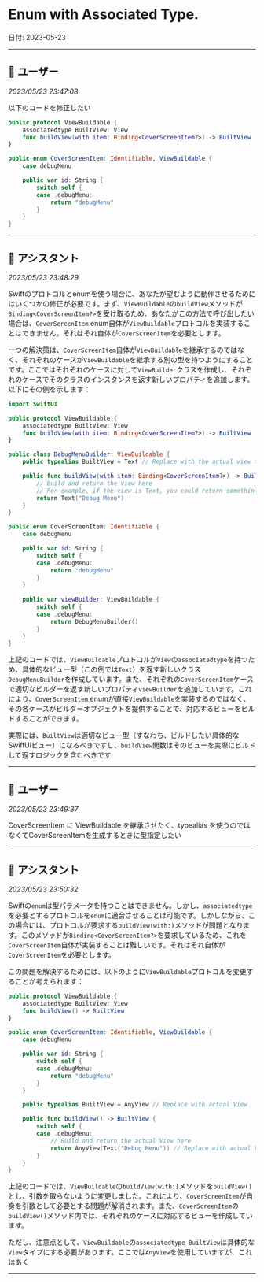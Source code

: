 # Enum with Associated Type.

日付: 2023-05-23

---

## 👤 ユーザー
*2023/05/23 23:47:08*

以下のコードを修正したい
```swift
public protocol ViewBuildable {
    associatedtype BuiltView: View
    func buildView(with item: Binding<CoverScreenItem?>) -> BuiltView
}

public enum CoverScreenItem: Identifiable, ViewBuildable {
    case debugMenu

    public var id: String {
        switch self {
        case .debugMenu:
            return "debugMenu"
        }
    }
}

```

---

## 🤖 アシスタント
*2023/05/23 23:48:29*

Swiftのプロトコルとenumを使う場合に、あなたが望むように動作させるためにはいくつかの修正が必要です。まず、`ViewBuildable`の`buildView`メソッドが`Binding<CoverScreenItem?>`を受け取るため、あなたがこの方法で呼び出したい場合は、`CoverScreenItem` enum自体が`ViewBuildable`プロトコルを実装することはできません。それはそれ自体が`CoverScreenItem`を必要とします。

一つの解決策は、`CoverScreenItem`自体が`ViewBuildable`を継承するのではなく、それぞれのケースが`ViewBuildable`を継承する別の型を持つようにすることです。ここではそれぞれのケースに対して`ViewBuilder`クラスを作成し、それぞれのケースでそのクラスのインスタンスを返す新しいプロパティを追加します。以下にその例を示します：

```swift
import SwiftUI

public protocol ViewBuildable {
    associatedtype BuiltView: View
    func buildView(with item: Binding<CoverScreenItem?>) -> BuiltView
}

public class DebugMenuBuilder: ViewBuildable {
    public typealias BuiltView = Text // Replace with the actual view type

    public func buildView(with item: Binding<CoverScreenItem?>) -> BuiltView {
        // Build and return the view here
        // For example, if the view is Text, you could return something like:
        return Text("Debug Menu")
    }
}

public enum CoverScreenItem: Identifiable {
    case debugMenu

    public var id: String {
        switch self {
        case .debugMenu:
            return "debugMenu"
        }
    }
    
    public var viewBuilder: ViewBuildable {
        switch self {
        case .debugMenu:
            return DebugMenuBuilder()
        }
    }
}
```

上記のコードでは、`ViewBuildable`プロトコルが`View`の`associatedtype`を持つため、具体的なビュー型（この例では`Text`）を返す新しいクラス`DebugMenuBuilder`を作成しています。また、それぞれの`CoverScreenItem`ケースで適切なビルダーを返す新しいプロパティ`viewBuilder`を追加しています。これにより、`CoverScreenItem` enumが直接`ViewBuildable`を実装するのではなく、その各ケースがビルダーオブジェクトを提供することで、対応するビューをビルドすることができます。

実際には、`BuiltView`は適切なビュー型（すなわち、ビルドしたい具体的なSwiftUIビュー）になるべきですし、`buildView`関数はそのビューを実際にビルドして返すロジックを含むべきです

---

## 👤 ユーザー
*2023/05/23 23:49:37*

CoverScreenItem に ViewBuildable を継承させたく、typealias を使うのではなくてCoverScreenItemを生成するときに型指定したい

---

## 🤖 アシスタント
*2023/05/23 23:50:32*

Swiftの`enum`は型パラメータを持つことはできません。しかし、`associatedtype`を必要とするプロトコルを`enum`に適合させることは可能です。しかしながら、この場合には、プロトコルが要求する`buildView(with:)`メソッドが問題となります。このメソッドが`Binding<CoverScreenItem?>`を要求しているため、これを`CoverScreenItem`自体が実装することは難しいです。それはそれ自体が`CoverScreenItem`を必要とします。

この問題を解決するためには、以下のように`ViewBuildable`プロトコルを変更することが考えられます：

```swift
public protocol ViewBuildable {
    associatedtype BuiltView: View
    func buildView() -> BuiltView
}

public enum CoverScreenItem: Identifiable, ViewBuildable {
    case debugMenu

    public var id: String {
        switch self {
        case .debugMenu:
            return "debugMenu"
        }
    }

    public typealias BuiltView = AnyView // Replace with actual View

    public func buildView() -> BuiltView {
        switch self {
        case .debugMenu:
            // Build and return the actual View here
            return AnyView(Text("Debug Menu")) // Replace with actual View
        }
    }
}
```

上記のコードでは、`ViewBuildable`の`buildView(with:)`メソッドを`buildView()`とし、引数を取らないように変更しました。これにより、`CoverScreenItem`が自身を引数として必要とする問題が解消されます。また、`CoverScreenItem`の`buildView()`メソッド内では、それぞれのケースに対応するビューを作成しています。

ただし、注意点として、`ViewBuildable`の`associatedtype BuiltView`は具体的な`View`タイプにする必要があります。ここでは`AnyView`を使用していますが、これはあく

---
